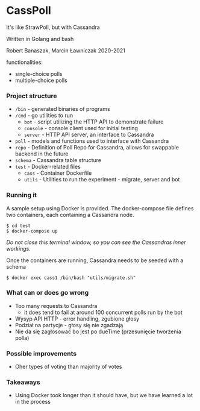 # CassPoll

It's like StrawPoll, but with Cassandra

Written in Golang and bash

Robert Banaszak, Marcin Ławniczak 2020-2021

functionalities:

 - single-choice polls
 - multiple-choice polls

### Project structure

 - `/bin` - generated binaries of programs
 - `/cmd` - go utilities to run
    - `bot` - script utilizing the HTTP API to demonstrate failure
    - `console` - console client used for initial testing
    - `server` - HTTP API server, an interface to Cassandra
 - `poll` - models and functions used to interface with Cassandra
 - `repo` -  Definition of Poll Repo for Cassandra, allows for swappable backend in the future
 - `schema` - Cassandra table structure
 - `test` - Docker-related files
    - `cass` - Container Dockerfile
    - `utils` - Utilities to run the experiment - migrate, server and bot
    
### Running it

A sample setup using Docker is provided.
The docker-compose file defines two containers, each containing a Cassandra node.
```
$ cd test
$ docker-compose up
```
*Do not close this terminal window, so you can see the Cassandras inner workings.*


Once the containers are running, Cassandra needs to be seeded with a schema
```
$ docker exec cass1 /bin/bash "utils/migrate.sh"
```



### What can or does go wrong

 - Too many requests to Cassandra
    - it does tend to fail at around 100 concurrent polls run by the bot
 - Wysyp API HTTP - error handling, zgubione głosy
 - Podział na partycje - głosy się nie zgadzają
 - Nie da się zagłosować bo jest po dueTime (przesunięcie tworzenia polla)

### Possible improvements

- Oher types of voting than majority of votes

### Takeaways

- Using Docker took longer than it should have, but we have learned a lot in the process
